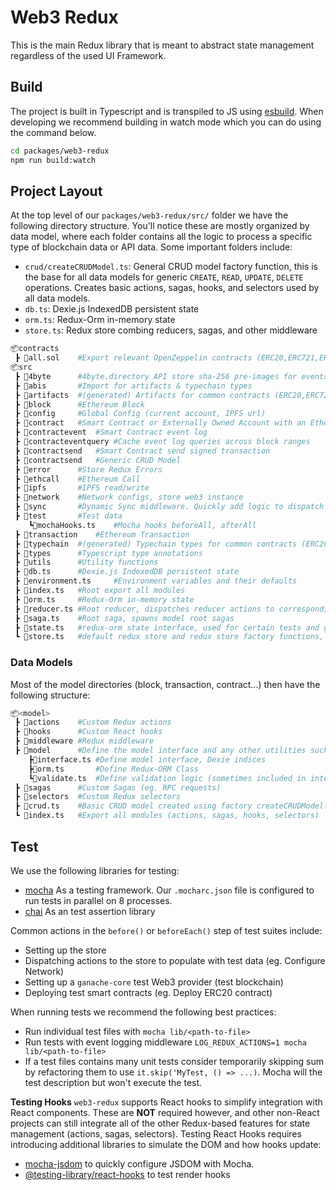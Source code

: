 # Web3 Redux
This is the main Redux library that is meant to abstract state management regardless of the used UI Framework.

## Build
The project is built in Typescript and is transpiled to JS using [esbuild](https://esbuild.github.io/). When developing we recommend building in watch mode which you can do using the command below.

```bash
cd packages/web3-redux
npm run build:watch
```

## Project Layout
At the top level of our `packages/web3-redux/src/` folder we have the following directory structure. You'll notice these are mostly organized by data model, where each folder contains all the logic to process a specific type of blockchain data or API data.
Some important folders include:
* `crud/createCRUDModel.ts`: General CRUD model factory function, this is the base for all data models for generic `CREATE`, `READ`, `UPDATE`, `DELETE` operations. Creates basic actions, sagas, hooks, and selectors used by all data models.
* `db.ts`: Dexie.js IndexedDB persistent state
* `orm.ts`: Redux-Orm in-memory state
* `store.ts`: Redux store combing reducers, sagas, and other middleware

```bash
📦contracts
 ┣ 📜all.sol    #Export relevant OpenZeppelin contracts (ERC20,ERC721,ERC1155,ERC165)
📦src
 ┣ 📂4byte      #4byte.directory API store sha-256 pre-images for events/function calls
 ┣ 📂abis       #Import for artifacts & typechain types
 ┣ 📂artifacts  #(generated) Artifacts for common contracts (ERC20,ERC721,ERC1155,ERC165)
 ┣ 📂block      #Ethereum Block
 ┣ 📂config     #Global Config (current account, IPFS url)
 ┣ 📂contract   #Smart Contract or Externally Owned Account with an Ethereum address
 ┣ 📂contractevent  #Smart Contract event log
 ┣ 📂contracteventquery #Cache event log queries across block ranges
 ┣ 📂contractsend   #Smart Contract send signed transaction
 ┣ 📂contractsend   #Generic CRUD Model
 ┣ 📂error      #Store Redux Errors
 ┣ 📂ethcall    #Ethereum Call
 ┣ 📂ipfs       #IPFS read/write
 ┣ 📂network    #Network configs, store web3 instance
 ┣ 📂sync       #Dynamic Sync middleware. Quickly add logic to dispatch actions if a new Block/Event/Transaction matching filter parameters is detected.
 ┣ 📂test       #Test data
    ┗📜mochaHooks.ts    #Mocha hooks beforeAll, afterAll
 ┣ 📂transaction    #Ethereum Transaction
 ┣ 📂typechain  #(generated) Typechain types for common contracts (ERC20,ERC721,ERC1155,ERC165)
 ┣ 📂types      #Typescript type annotations
 ┣ 📂utils      #Utility functions
 ┣ 📜db.ts      #Dexie.js IndexedDB persistent state
 ┣ 📜environment.ts     #Environment variables and their defaults
 ┣ 📜index.ts   #Root export all modules
 ┣ 📜orm.ts     #Redux-Orm in-memory state
 ┣ 📜reducer.ts #Root reducer, dispatches reducer actions to corresponding model reducers
 ┣ 📜saga.ts    #Root saga, spawns model root sagas
 ┣ 📜state.ts   #redux-orm state interface, used for certain tests and give a high-level overview of the Redux store since redux-orm does not have tyypes
 ┗ 📜store.ts   #default redux store and redux store factory functions, compose with custom reducers to integrate web3-redux to existing store
```

### Data Models
Most of the model directories (block, transaction, contract...) then have the following structure:
```bash
📦<model>
 ┣ 📂actions    #Custom Redux actions
 ┣ 📂hooks      #Custom React hooks
 ┣ 📂middleware #Redux middleware
 ┣ 📂model      #Define the model interface and any other utilities such as validation
    ┣📜interface.ts #Define model interface, Dexie indices
    ┣📜orm.ts       #Define Redux-ORM Class
    ┗📜validate.ts  #Define validation logic (sometimes included in interface.ts)
 ┣ 📂sagas      #Custom Sagas (eg. RPC requests)
 ┣ 📂selectors  #Custom Redux selectors
 ┣ 📜crud.ts    #Basic CRUD model created using factory createCRUDModel()
 ┗ 📜index.ts   #Export all modules (actions, sagas, hooks, selectors)
```

## Test
We use the following libraries for testing:

-   [mocha](https://mochajs.org/) As a testing framework. Our `.mocharc.json` file is configured to run tests in parallel on 8 processes.
-   [chai](https://www.chaijs.com/) As an test assertion library

Common actions in the `before()` or `beforeEach()` step of test suites include:

-   Setting up the store
-   Dispatching actions to the store to populate with test data (eg. Configure Network)
-   Setting up a `ganache-core` test Web3 provider (test blockchain)
-   Deploying test smart contracts (eg. Deploy ERC20 contract)

When running tests we recommend the following best practices:

-   Run individual test files with `mocha lib/<path-to-file>`
-   Run tests with event logging middleware `LOG_REDUX_ACTIONS=1 mocha lib/<path-to-file>`
-   If a test files contains many unit tests consider temporarily skipping sum by refactoring them to use `it.skip('MyTest, () => ...)`. Mocha will the test description but won't execute the test.

**Testing Hooks**
`web3-redux` supports React hooks to simplify integration with React components. These are **NOT** required however, and other non-React projects can still integrate all of the other Redux-based features for state management (actions, sagas, selectors).
Testing React Hooks requires introducing additional libraries to simulate the DOM and how hooks update:

-   [mocha-jsdom](https://github.com/rstacruz/mocha-jsdom) to quickly configure JSDOM with Mocha.
-   [@testing-library/react-hooks](https://react-hooks-testing-library.com/) to test render hooks
